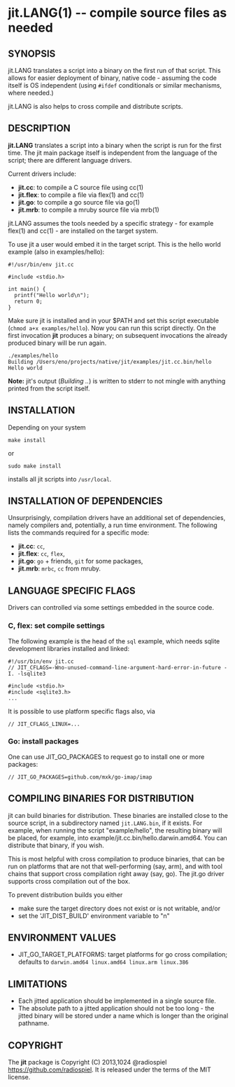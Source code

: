 jit.LANG(1) -- compile source files as needed
=============================================

## SYNOPSIS

jit.LANG translates a script into a binary on the first run of that script. 
This allows for easier deployment of binary, native code - assuming the code 
itself is OS independent (using `#ifdef` conditionals or similar mechanisms, 
where needed.)

jit.LANG is also helps to cross compile and distribute scripts.

## DESCRIPTION

**jit.LANG** translates a script into a binary when the script is run for the first time.
The jit main package itself is independent from the language of the script; there are
different language drivers.

Current drivers include:

- **jit.cc**: to compile a C source file using cc(1)
- **jit.flex**: to compile a file via flex(1) and cc(1)
- **jit.go**: to compile a go source file via go(1)
- **jit.mrb**: to compile a mruby source file via mrb(1)

jit.LANG assumes the tools needed by a specific strategy - for example flex(1) and 
cc(1) - are installed on the target system.

To use jit a user would embed it in the target script. This is the hello world
example (also in examples/hello):

    #!/usr/bin/env jit.cc

    #include <stdio.h>

    int main() {
      printf("Hello world\n");
      return 0;
    }

Make sure jit is installed and in your $PATH and set this script executable 
(`chmod a+x examples/hello`). Now you can run this script directly. On the first 
invocation **jit** produces a binary; on subsequent invocations the already 
produced binary will be run again.

    ./examples/hello
    Building /Users/eno/projects/native/jit/examples/jit.cc.bin/hello
    Hello world

**Note:** jit's output (*Building ..*) is written to stderr to not mingle with anything printed from the script itself.

## INSTALLATION

Depending on your system

    make install

or

    sudo make install
    
installs all jit scripts into `/usr/local`.

## INSTALLATION OF DEPENDENCIES

Unsurprisingly, compilation drivers have an additional set of dependencies, namely compilers
and, potentially, a run time environment. The following lists the commands required for 
a specific mode:

- **jit.cc**: `cc`,
- **jit.flex**: `cc`, `flex`,
- **jit.go**: `go` + friends, `git` for some packages,
- **jit.mrb**: `mrbc`, `cc` from mruby.

## LANGUAGE SPECIFIC FLAGS

Drivers can controlled via some settings embedded in the source code. 

### C, flex: set compile settings

The following example is the head of the `sql` example, which needs sqlite development libraries installed and
linked:

    #!/usr/bin/env jit.cc
    // JIT_CFLAGS=-Wno-unused-command-line-argument-hard-error-in-future -I. -lsqlite3

    #include <stdio.h>
    #include <sqlite3.h>
    ...

It is possible to use platform specific flags also, via

    // JIT_CFLAGS_LINUX=...

### Go: install packages

One can use JIT_GO_PACKAGES to request go to install one or more packages:

    // JIT_GO_PACKAGES=github.com/mxk/go-imap/imap

## COMPILING BINARIES FOR DISTRIBUTION

jit can build binaries for distribution. These binaries are installed close to the source script,
in a subdirectory named `jit.LANG.bin`, if it exists. For example, when running the script 
"example/hello", the resulting binary will be placed, for example, into example/jit.cc.bin/hello.darwin.amd64. You can distribute that binary, if you wish.

This is most helpful with cross compilation to produce binaries, that can be run on 
platforms that are not that well-performing (say, arm), and with tool chains that 
support cross compilation right away (say, go). The jit.go driver supports cross compilation out
of the box.

To prevent distribution builds you either

- make sure the target directory does not exist or is not writable, and/or
- set the 'JIT_DIST_BUILD' environment variable to "n"

## ENVIRONMENT VALUES

- JIT_GO_TARGET_PLATFORMS: target platforms for go cross compilation; defaults to
  `darwin.amd64 linux.amd64 linux.arm linux.386`

## LIMITATIONS

- Each jitted application should be implemented in a single source file.
- The absolute path to a jitted application should not be too long - the jitted
  binary will be stored under a name which is longer than the original pathname.

## COPYRIGHT

The **jit** package is Copyright (C) 2013,1024 @radiospiel <https://github.com/radiospiel>.
It is released under the terms of the MIT license.
